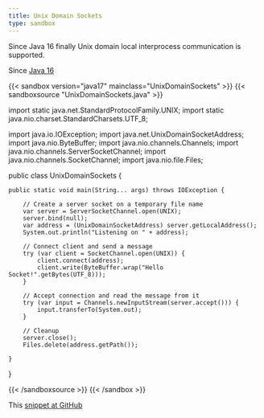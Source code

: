 ```yaml
---
title: Unix Domain Sockets
type: sandbox
---
```


Since Java 16 finally Unix domain local interprocess communication is
 supported.

Since [Java 16](/jdk/16)

{{< sandbox version="java17" mainclass="UnixDomainSockets" >}}
{{< sandboxsource "UnixDomainSockets.java" >}}

import static java.net.StandardProtocolFamily.UNIX;
import static java.nio.charset.StandardCharsets.UTF_8;

import java.io.IOException;
import java.net.UnixDomainSocketAddress;
import java.nio.ByteBuffer;
import java.nio.channels.Channels;
import java.nio.channels.ServerSocketChannel;
import java.nio.channels.SocketChannel;
import java.nio.file.Files;

public class UnixDomainSockets {

	public static void main(String... args) throws IOException {

		// Create a server socket on a temporary file name
		var server = ServerSocketChannel.open(UNIX);
		server.bind(null);
		var address = (UnixDomainSocketAddress) server.getLocalAddress();
		System.out.println("Listening on " + address);

		// Connect client and send a message
		try (var client = SocketChannel.open(UNIX)) {
			client.connect(address);
			client.write(ByteBuffer.wrap("Hello Socket!".getBytes(UTF_8)));
		}

		// Accept connection and read the message from it
		try (var input = Channels.newInputStream(server.accept())) {
			input.transferTo(System.out);
		}

		// Cleanup
		server.close();
		Files.delete(address.getPath());

	}

}

{{< /sandboxsource >}}
{{< /sandbox >}}

This [snippet at GitHub](https://github.com/marchof/io.javaalmanac.snippets/tree/master/src/main/java/io/javaalmanac/snippets/net/UnixDomainSockets.java)
